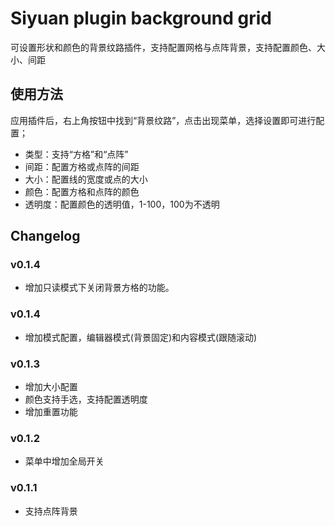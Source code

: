 # Siyuan plugin background grid

可设置形状和颜色的背景纹路插件，支持配置网格与点阵背景，支持配置颜色、大小、间距

## 使用方法

应用插件后，右上角按钮中找到“背景纹路”，点击出现菜单，选择设置即可进行配置；

+ 类型：支持“方格”和“点阵”
+ 间距：配置方格或点阵的间距
+ 大小：配置线的宽度或点的大小
+ 颜色：配置方格和点阵的颜色
+ 透明度：配置颜色的透明值，1-100，100为不透明

## Changelog
### v0.1.4

+ 增加只读模式下关闭背景方格的功能。
### v0.1.4

+ 增加模式配置，编辑器模式(背景固定)和内容模式(跟随滚动)

### v0.1.3

+ 增加大小配置
+ 颜色支持手选，支持配置透明度
+ 增加重置功能

### v0.1.2
+ 菜单中增加全局开关

### v0.1.1

+ 支持点阵背景